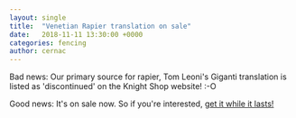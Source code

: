 ```yaml
---
layout: single
title:  "Venetian Rapier translation on sale"
date:   2018-11-11 13:30:00 +0000
categories: fencing
author: cernac
---
```

Bad news: Our primary source for rapier, Tom Leoni's Giganti translation is listed as 'discontinued' on the Knight Shop website! :-O

Good news: It's on sale now. So if you're interested, [get it while it lasts!](https://www.theknightshop.com/venetian-rapier)